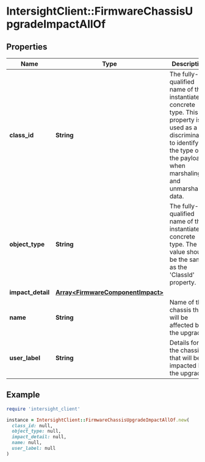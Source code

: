 # IntersightClient::FirmwareChassisUpgradeImpactAllOf

## Properties

| Name | Type | Description | Notes |
| ---- | ---- | ----------- | ----- |
| **class_id** | **String** | The fully-qualified name of the instantiated, concrete type. This property is used as a discriminator to identify the type of the payload when marshaling and unmarshaling data. | [default to &#39;firmware.ChassisUpgradeImpact&#39;] |
| **object_type** | **String** | The fully-qualified name of the instantiated, concrete type. The value should be the same as the &#39;ClassId&#39; property. | [default to &#39;firmware.ChassisUpgradeImpact&#39;] |
| **impact_detail** | [**Array&lt;FirmwareComponentImpact&gt;**](FirmwareComponentImpact.md) |  | [optional] |
| **name** | **String** | Name of the chassis that will be affected by the upgrade. | [optional] |
| **user_label** | **String** | Details for the chassis that will be impacted by the upgrade. | [optional] |

## Example

```ruby
require 'intersight_client'

instance = IntersightClient::FirmwareChassisUpgradeImpactAllOf.new(
  class_id: null,
  object_type: null,
  impact_detail: null,
  name: null,
  user_label: null
)
```


